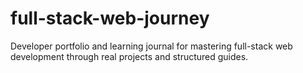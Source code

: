 # full-stack-web-journey
Developer portfolio and learning journal for mastering full-stack web development through real projects and structured guides.
